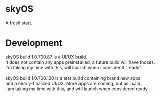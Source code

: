 # skyOS
A fresh start.

# Development
skyOS build 1.0.700.87 is a UI/UX build. <br>
It does not contain any apps preinstalled, a future build will have thoses.<br>
I'm taking my time with this, will launch when i consider it "ready".
<br>
<br>
skyOS build 1.0.700.120 is a test build containing brand new apps
<br>
and a nearly-finalized UI/UX. More apps are coming, but as i said,
<br>
i am taking my time with this, and will launch when considered ready
